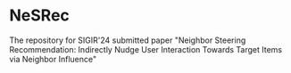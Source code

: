 # NeSRec
The repository for SIGIR'24 submitted paper "Neighbor Steering Recommendation: Indirectly Nudge User Interaction Towards Target Items via Neighbor Influence"
